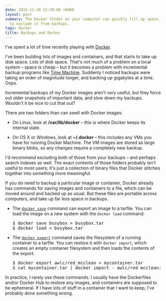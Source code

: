 ```yaml
---
date: 2015-11-30 22:39:00 +0000
layout: post
summary: The Docker folder on your computer can quickly fill up space. Don't forget
  to exclude it from backups.
tags: docker
title: Backups and Docker
---
```


I've spent a lot of time recently playing with [Docker](http://www.docker.com/).

I've been building lots of images and containers, and that starts to take up disk space.
Lots of disk space.
That's not much of a problem on a local system &ndash; space is cheap &ndash; but it becomes a problem with incremental backup programs like [Time Machine](https://en.wikipedia.org/wiki/Time_Machine_(OS_X)).
Suddenly I noticed backups were taking an order of magnitude longer, and backing up gigabytes at a time.
Oops.

Incremental backups of my Docker images aren't very useful, but they force out older snapshots of important data, and slow down my backups.
Wouldn't it be nice to cut that out?

<!-- summary -->

There are two folders than can swell with Docker images:

* On Linux, look at **/var/lib/docker** &ndash; this is where Docker keeps its internal state.

* On OS X or Windows, look at **~/.docker** &ndash; this includes any VMs you have for running Docker Machine. The VM images are stored as large binary blobs, so any changes require a completely new backup.

I'd recommend excluding both of those from your backups &ndash; and perhaps search indexes as well.
The exact contents of those folders probably isn't useful to most users; it's just a collection of binary files that Docker stitches together into something more meaningful.

If you do need to backup a particular image or container, Docker already has commands for saving images and containers to a file, which can be moved around and backed up as usual.
But these files are portable across computers, and take up far less space in backups.

*   The [`docker save`](http://docs.docker.com/engine/reference/commandline/save/) command can export an image to a tarfile.
    You can load the image on a new system with the `docker load` command:

    <!-- ```console
    $ docker save busybox > busybox.tar
    $ docker load < busybox.tar
    ``` -->

    <div class="codehilite"><pre><span></span><span class="gp">$</span> docker save busybox &gt; busybox.tar
    <span class="gp">$</span> docker load &lt; busybox.tar
    </pre></div>

*   The [`docker export`](http://docs.docker.com/engine/reference/commandline/export/) command saves the filesystem of a running container to a tarfile.
    You can restore it with `docker import`, which creates an empty container filesystem and then loads the contents of the export.

    <!-- ```console
    $ docker export awlc/red_mcclean > mycontainer.tar
    $ cat mycontainer.tar | docker import - awlc/red_mcclean:new
    ``` -->

    <div class="codehilite"><pre><span></span><span class="gp">$</span> docker <span class="nb">export</span> awlc/red_mcclean &gt; mycontainer.tar
    <span class="gp">$</span> cat mycontainer.tar <span class="p">|</span> docker import - awlc/red_mcclean:new
    </pre></div>

In practice, I rarely use these commands.
I usually have the Dockerfiles and/or Docker Hub to restore any images, and containers are supposed to be ephemeral.
If I have lots of stuff in a container that I want to keep, I've probably done something wrong.
